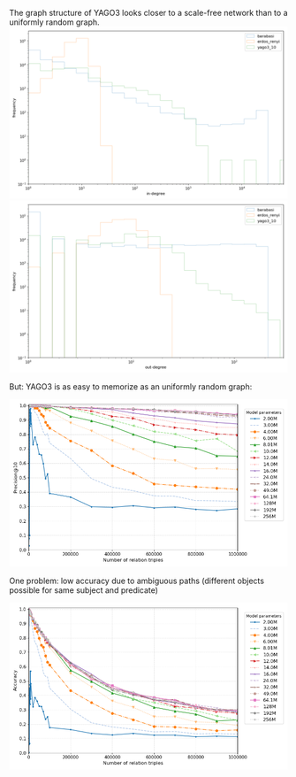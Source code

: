
The graph structure of YAGO3 looks closer to a scale-free network than to a uniformly random graph.
![in degree](img/degree_distribution_in.png)
![out degree](img/degree_distribution_out.png)

But: YAGO3 is as easy to memorize as an uniformly random graph:

![yago3 p@10](img/memorize_triples_05.yago3_10.rnnpathmemory.p@10.n_layers_1.lines.png)

One problem: low accuracy due to ambiguous paths (different objects possible for same subject and predicate)

![yago3 acc](img/memorize_triples_05.yago3_10.rnnpathmemory.acc.n_layers_1.lines.png)
